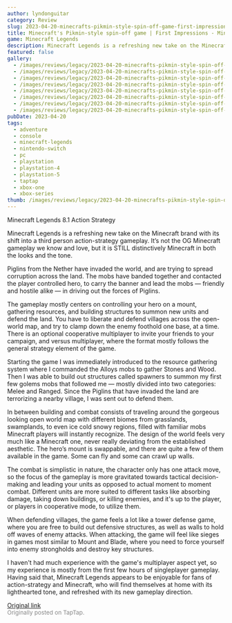 ```yaml
---
author: lyndonguitar
category: Review
slug: 2023-04-20-minecrafts-pikmin-style-spin-off-game-first-impressions-minecraft-legends
title: Minecraft's Pikmin-style spin-off game | First Impressions - Minecraft Legends
game: Minecraft Legends
description: Minecraft Legends is a refreshing new take on the Minecraft brand with its shift into a third person action-strategy gameplay. It’s not the OG Minecraft gameplay we know and love, but it is STILL distinctively Minecraft in both the looks and the tone.
featured: false
gallery:
  - /images/reviews/legacy/2023-04-20-minecrafts-pikmin-style-spin-off-game--first-impressions---minecraft-legends-0.avif
  - /images/reviews/legacy/2023-04-20-minecrafts-pikmin-style-spin-off-game--first-impressions---minecraft-legends-1.avif
  - /images/reviews/legacy/2023-04-20-minecrafts-pikmin-style-spin-off-game--first-impressions---minecraft-legends-2.avif
  - /images/reviews/legacy/2023-04-20-minecrafts-pikmin-style-spin-off-game--first-impressions---minecraft-legends-3.avif
  - /images/reviews/legacy/2023-04-20-minecrafts-pikmin-style-spin-off-game--first-impressions---minecraft-legends-4.avif
  - /images/reviews/legacy/2023-04-20-minecrafts-pikmin-style-spin-off-game--first-impressions---minecraft-legends-5.avif
  - /images/reviews/legacy/2023-04-20-minecrafts-pikmin-style-spin-off-game--first-impressions---minecraft-legends-6.avif
  - /images/reviews/legacy/2023-04-20-minecrafts-pikmin-style-spin-off-game--first-impressions---minecraft-legends-7.avif
pubDate: 2023-04-20
tags:
  - adventure
  - console
  - minecraft-legends
  - nintendo-switch
  - pc
  - playstation
  - playstation-4
  - playstation-5
  - taptap
  - xbox-one
  - xbox-series
thumb: /images/reviews/legacy/2023-04-20-minecrafts-pikmin-style-spin-off-game--first-impressions---minecraft-legends-0.avif
---
```


Minecraft Legends
8.1
Action
Strategy

Minecraft Legends is a refreshing new take on the Minecraft brand with its shift into a third person action-strategy gameplay. It’s not the OG Minecraft gameplay we know and love, but it is STILL distinctively Minecraft in both the looks and the tone.

Piglins from the Nether have invaded the world, and are trying to spread corruption across the land. The mobs have banded together and contacted the player controlled hero, to carry the banner and lead the mobs — friendly and hostile alike — in driving out the forces of Piglins.

The gameplay mostly centers on controlling your hero on a mount, gathering resources, and building structures to summon new units and defend the land. You have to liberate and defend villages across the open-world map, and try to clamp down the enemy foothold one base, at a time. There is an optional cooperative multiplayer to invite your friends to your campaign, and versus multiplayer, where the format mostly follows the general strategy element of the game.

Starting the game I was immediately introduced to the resource gathering system where I commanded the Alloys mobs to gather Stones and Wood. Then I was able to build out structures called spawners to summon my first few golems mobs that followed me — mostly divided into two categories: Melee and Ranged. Since the Piglins that have invaded the land are terrorizing a nearby village, I was sent out to defend them.

In between building and combat consists of traveling around the gorgeous looking open world map with different biomes from grasslands, swamplands, to even ice cold snowy regions, filled with familiar mobs Minecraft players will instantly recognize. The design of the world feels very much like a Minecraft one, never really deviating from the established aesthetic. The hero’s mount is swappable, and there are quite a few of them available in the game. Some can fly and some can crawl up walls.

The combat is simplistic in nature, the character only has one attack move, so the focus of the gameplay is more gravitated towards tactical decision-making and leading your units as opposed to actual moment to moment combat. Different units are more suited to different tasks like absorbing damage, taking down buildings, or killing enemies, and it's up to the player, or players in cooperative mode, to utilize them.

When defending villages, the game feels a lot like a tower defense game, where you are free to build out defensive structures, as well as walls to hold off waves of enemy attacks. When attacking, the game will feel like sieges in games most similar to Mount and Blade, where you need to force yourself into enemy strongholds and destroy key structures.

I haven't had much experience with the game's multiplayer aspect yet, so my experience is mostly from the first few hours of singleplayer gameplay. Having said that, Minecraft Legends appears to be enjoyable for fans of action-strategy and Minecraft, who will find themselves at home with its lighthearted tone, and refreshed with its new gameplay direction.

[Original link](https://www.taptap.io/post/5183518)<br><span style="font-size: 0.95em; color: #888;">Originally posted on TapTap.</span>